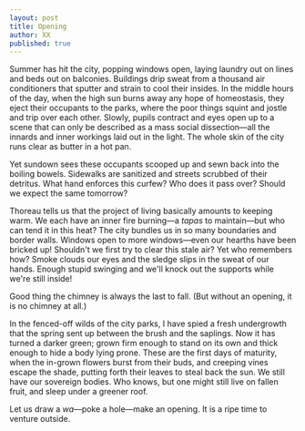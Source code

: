 ```yaml
---
layout: post
title: Opening
author: XX
published: true
---
```

Summer has hit the city, popping windows open, laying laundry out on lines and beds out on balconies. Buildings drip sweat from a thousand air conditioners that sputter and strain to cool their insides. In the middle hours of the day, when the high sun burns away any hope of homeostasis, they eject their occupants to the parks, where the poor things squint and jostle and trip over each other. Slowly, pupils contract and eyes open up to a scene that can only be described as a mass social dissection—all the innards and inner workings laid out in the light. The whole skin of the city runs clear as butter in a hot pan.

Yet sundown sees these occupants scooped up and sewn back into the boiling bowels. Sidewalks are sanitized and streets scrubbed of their detritus. What hand enforces this curfew? Who does it pass over? Should we expect the same tomorrow?

Thoreau tells us that the project of living basically amounts to keeping warm. We each have an inner fire burning—a _tapas_ to maintain—but who can tend it in this heat? The city bundles us in so many boundaries and border walls. Windows open to more windows—even our hearths have been bricked up! Shouldn't we first try to clear this stale air? Yet who remembers how? Smoke clouds our eyes and the sledge slips in the sweat of our hands. Enough stupid swinging and we'll knock out the supports while we're still inside!

Good thing the chimney is always the last to fall. (But without an opening, it is no chimney at all.)

In the fenced-off wilds of the city parks, I have spied a fresh undergrowth that the spring sent up between the brush and the saplings. Now it has turned a darker green; grown firm enough to stand on its own and thick enough to hide a body lying prone. These are the first days of maturity, when the in-grown flowers burst from their buds, and creeping vines escape the shade, putting forth their leaves to steal back the sun. We still have our sovereign bodies. Who knows, but one might still live on fallen fruit, and sleep under a greener roof.

Let us draw a _wa_—poke a hole—make an opening. It is a ripe time to venture outside.